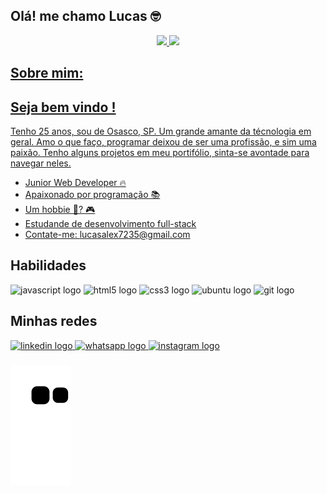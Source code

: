 

## Olá! me chamo Lucas 🤓

<div align="center">
  <a href="https://github.com/LucasAlex7235">
  <img height="180em" src="https://github-readme-stats.vercel.app/api?username=LucasAlex7235&show_icons=true&theme=dracula&include_all_commits=true&count_private=true"/>
  <img height="180em" src="https://github-readme-stats.vercel.app/api/top-langs/?username=LucasAlex7235&layout=compact&langs_count=7&theme=dracula"/>
</div>


## Sobre mim:
  
## Seja bem vindo !
  
  Tenho 25 anos, sou de Osasco, SP. Um grande amante da técnologia em geral. Amo o que faço, programar deixou de ser uma profissão, e sim uma paixão.
  Tenho alguns projetos em meu portifólio, sinta-se avontade para navegar neles. 
  
- Junior Web Developer 🔥
- Apaixonado por programação 📚
- Um hobbie 🤔? 🎮 
- Estudande de desenvolvimento full-stack
- Contate-me: lucasalex7235@gmail.com


## Habilidades

<div align="left">
  <img src="https://cdn.jsdelivr.net/gh/devicons/devicon/icons/javascript/javascript-original.svg" height="40" width="52" alt="javascript logo"  />
  <img src="https://cdn.jsdelivr.net/gh/devicons/devicon/icons/html5/html5-original.svg" height="40" width="52" alt="html5 logo"  />
  <img src="https://cdn.jsdelivr.net/gh/devicons/devicon/icons/css3/css3-original.svg" height="40" width="52" alt="css3 logo"  />
  <img src="https://cdn.jsdelivr.net/gh/devicons/devicon/icons/ubuntu/ubuntu-plain.svg" height="40" width="52" alt="ubuntu logo"  />
  <img src="https://cdn.jsdelivr.net/gh/devicons/devicon/icons/git/git-original.svg" height="40" width="52" alt="git logo"  />
</div>

## Minhas redes
<div align="left">
  <a href="https://www.linkedin.com/in/lucasalex7235/" target="_blank">
    <img src="https://raw.githubusercontent.com/maurodesouza/profile-readme-generator/master/src/assets/icons/social/linkedin/default.svg" width="52" height="40" alt="linkedin logo"  />
  </a>
  <a href="https://api.whatsapp.com/send?phone=5511961466798&text=Ol%C3%A1%20Lucas%2C%20Vi%20o%20seu%20perfil%20do%20GitHub!" target="_blank">
    <img src="https://raw.githubusercontent.com/maurodesouza/profile-readme-generator/master/src/assets/icons/social/whatsapp/default.svg" width="52" height="40" alt="whatsapp logo"  />
  </a>
  <a href="https://www.instagram.com/lucasalex7235/" target="_blank">
    <img src="https://raw.githubusercontent.com/maurodesouza/profile-readme-generator/master/src/assets/icons/social/instagram/default.svg" width="52" height="40" alt="instagram logo"  />
  </a>
</div>

###
![Snake animation](https://github.com/rafaballerini/rafaballerini/blob/output/github-contribution-grid-snake.svg)
